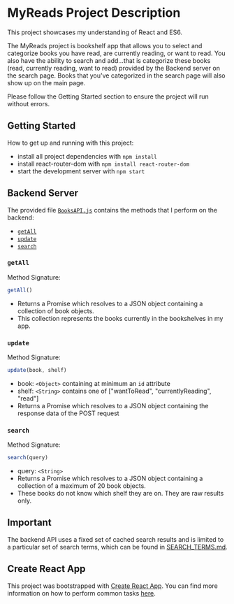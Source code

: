 # MyReads Project Description

This project showcases my understanding of React and ES6.

The MyReads project is bookshelf app that allows you to select and categorize books you have read, are currently reading, or want to read. You also have the ability to search and add...that is categorize these books (read, currently reading, want to read) provided by the Backend server on the search page. Books that you've categorized in the search page will also show up on the main page. 

Please follow the Getting Started section to ensure the project will run without errors.

## Getting Started

How to get up and running with this project:

* install all project dependencies with `npm install`
* install react-router-dom with `npm install react-router-dom`
* start the development server with `npm start`

## Backend Server

The provided file [`BooksAPI.js`](src/BooksAPI.js) contains the methods that I perform on the backend:

* [`getAll`](#getall)
* [`update`](#update)
* [`search`](#search)

### `getAll`

Method Signature:

```js
getAll()
```

* Returns a Promise which resolves to a JSON object containing a collection of book objects.
* This collection represents the books currently in the bookshelves in my app.

### `update`

Method Signature:

```js
update(book, shelf)
```

* book: `<Object>` containing at minimum an `id` attribute
* shelf: `<String>` contains one of ["wantToRead", "currentlyReading", "read"]  
* Returns a Promise which resolves to a JSON object containing the response data of the POST request

### `search`

Method Signature:

```js
search(query)
```

* query: `<String>`
* Returns a Promise which resolves to a JSON object containing a collection of a maximum of 20 book objects.
* These books do not know which shelf they are on. They are raw results only.

## Important
The backend API uses a fixed set of cached search results and is limited to a particular set of search terms, which can be found in [SEARCH_TERMS.md](SEARCH_TERMS.md).

## Create React App

This project was bootstrapped with [Create React App](https://github.com/facebookincubator/create-react-app). You can find more information on how to perform common tasks [here](https://github.com/facebookincubator/create-react-app/blob/master/packages/react-scripts/template/README.md).
